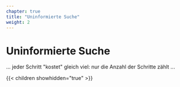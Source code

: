 ```yaml
---
chapter: true
title: "Uninformierte Suche"
weight: 2
---
```



# Uninformierte Suche

... jeder Schritt "kostet" gleich viel: nur die Anzahl der Schritte zählt ...


{{< children showhidden="true" >}}
